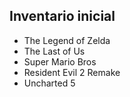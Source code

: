 ## Inventario inicial
- The Legend of Zelda
- The Last of Us
- Super Mario Bros
- Resident Evil 2 Remake
- Uncharted 5